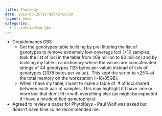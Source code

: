 ```yaml
---
title: Thursday
date: 2015-03-26T15:02:42+00:00
layout: post
categories:
  - t. intricatum gbs
---
```

  * Crepidomanes GBS
    * Got the genotypes table building by pre-filtering the list of genotypes to remove extremely low-coverage loci (<10 samples; took the list of loci in the table from 409 million to 80 million) and by building my table in a dictionary where the values are concatenated strings of 44 genotypes (125 bytes per value) instead of lists of genotypes (2078 bytes per value).  This kept the script to <25% of the total memory on the workstation (~18/85GB).
    * When I have my table, I want to make a table of  # of loci shared between each pair of samples. This may highlight if I have  one or more loci that don't fit in with everything else (as might be expected if I have a misidentified gametophyte)
  * Agreed to review a paper for PhytoKeys - Paul Wolf was asked but doesn't have time so he recommended me.
